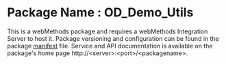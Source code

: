 # Package Name : OD_Demo_Utils
This is a webMethods package and requires a webMethods Integration Server to host it. Package versioning and configuration can be found in the package [manifest](./OD_Demo_Utils/manifest.v3) file. Service and API documentation is available on the package's home page http://&lt;server&gt;:&lt;port&gt;/&lt;packagename>.